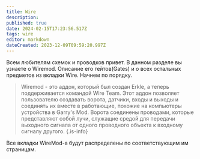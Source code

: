 ```yaml
---
title: Wire
description: 
published: true
date: 2024-02-15T17:23:56.517Z
tags: wire
editor: markdown
dateCreated: 2023-12-09T09:59:20.997Z
---
```



Всем любителям схемок и проводков привет. В данном разделе вы узнаете о Wiremod. Описание его гейтов(Gates) и о всех остальных предметов из вкладки Wire. Начнем по порядку.

> Wiremod - это аддон, который был создан Erkle, а теперь поддерживается командой Wire Team. Этот аддон позволяет пользователю создавать ворота, датчики, входы и выходы и соединять их вместе в работающие, похожие на компьютеры устройства в Garry's Mod. Ворота соединены проводами, которые представляют собой лучи, служащие средой для передачи выходного сигнала от одного проводного объекта к входному сигналу другого.
{.is-info}

Все вкладки WireMod-а будут распределены по соответствующим им страницам.
